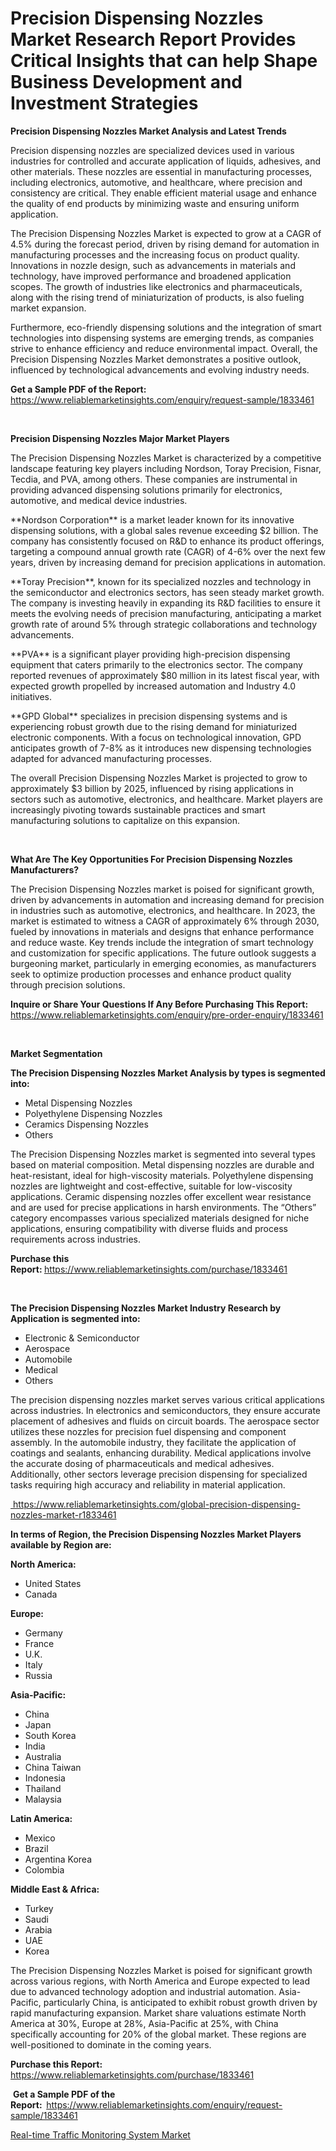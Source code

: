 <p><h1>Precision Dispensing Nozzles Market Research Report Provides Critical Insights that can help Shape Business Development and Investment Strategies</h1></p><p><strong>Precision Dispensing Nozzles Market Analysis and Latest Trends</strong></p>
<p><p>Precision dispensing nozzles are specialized devices used in various industries for controlled and accurate application of liquids, adhesives, and other materials. These nozzles are essential in manufacturing processes, including electronics, automotive, and healthcare, where precision and consistency are critical. They enable efficient material usage and enhance the quality of end products by minimizing waste and ensuring uniform application.</p><p>The Precision Dispensing Nozzles Market is expected to grow at a CAGR of 4.5% during the forecast period, driven by rising demand for automation in manufacturing processes and the increasing focus on product quality. Innovations in nozzle design, such as advancements in materials and technology, have improved performance and broadened application scopes. The growth of industries like electronics and pharmaceuticals, along with the rising trend of miniaturization of products, is also fueling market expansion. </p><p>Furthermore, eco-friendly dispensing solutions and the integration of smart technologies into dispensing systems are emerging trends, as companies strive to enhance efficiency and reduce environmental impact. Overall, the Precision Dispensing Nozzles Market demonstrates a positive outlook, influenced by technological advancements and evolving industry needs.</p></p>
<p><strong>Get a Sample PDF of the Report:&nbsp;</strong> <a href="https://www.reliablemarketinsights.com/enquiry/request-sample/1833461?utm_campaign=3167&utm_medium=2&utm_source=Github&utm_content=ia&utm_term=26032025&utm_id=precision-dispensing-nozzles">https://www.reliablemarketinsights.com/enquiry/request-sample/1833461</a></p>
<p>&nbsp;</p>
<p><strong>Precision Dispensing Nozzles Major Market Players</strong></p>
<p><p>The Precision Dispensing Nozzles Market is characterized by a competitive landscape featuring key players including Nordson, Toray Precision, Fisnar, Tecdia, and PVA, among others. These companies are instrumental in providing advanced dispensing solutions primarily for electronics, automotive, and medical device industries.</p><p>**Nordson Corporation** is a market leader known for its innovative dispensing solutions, with a global sales revenue exceeding $2 billion. The company has consistently focused on R&D to enhance its product offerings, targeting a compound annual growth rate (CAGR) of 4-6% over the next few years, driven by increasing demand for precision applications in automation.</p><p>**Toray Precision**, known for its specialized nozzles and technology in the semiconductor and electronics sectors, has seen steady market growth. The company is investing heavily in expanding its R&D facilities to ensure it meets the evolving needs of precision manufacturing, anticipating a market growth rate of around 5% through strategic collaborations and technology advancements.</p><p>**PVA** is a significant player providing high-precision dispensing equipment that caters primarily to the electronics sector. The company reported revenues of approximately $80 million in its latest fiscal year, with expected growth propelled by increased automation and Industry 4.0 initiatives. </p><p>**GPD Global** specializes in precision dispensing systems and is experiencing robust growth due to the rising demand for miniaturized electronic components. With a focus on technological innovation, GPD anticipates growth of 7-8% as it introduces new dispensing technologies adapted for advanced manufacturing processes.</p><p>The overall Precision Dispensing Nozzles Market is projected to grow to approximately $3 billion by 2025, influenced by rising applications in sectors such as automotive, electronics, and healthcare. Market players are increasingly pivoting towards sustainable practices and smart manufacturing solutions to capitalize on this expansion.</p></p>
<p>&nbsp;</p>
<p><strong>What Are The Key Opportunities For Precision Dispensing Nozzles Manufacturers?</strong></p>
<p><p>The Precision Dispensing Nozzles market is poised for significant growth, driven by advancements in automation and increasing demand for precision in industries such as automotive, electronics, and healthcare. In 2023, the market is estimated to witness a CAGR of approximately 6% through 2030, fueled by innovations in materials and designs that enhance performance and reduce waste. Key trends include the integration of smart technology and customization for specific applications. The future outlook suggests a burgeoning market, particularly in emerging economies, as manufacturers seek to optimize production processes and enhance product quality through precision solutions.</p></p>
<p><strong>Inquire or Share Your Questions If Any Before Purchasing This Report:</strong> <a href="https://www.reliablemarketinsights.com/enquiry/pre-order-enquiry/1833461?utm_campaign=3167&utm_medium=2&utm_source=Github&utm_content=ia&utm_term=26032025&utm_id=precision-dispensing-nozzles">https://www.reliablemarketinsights.com/enquiry/pre-order-enquiry/1833461</a></p>
<p>&nbsp;</p>
<p><strong>Market Segmentation</strong></p>
<p><strong>The Precision Dispensing Nozzles Market Analysis by types is segmented into:</strong></p>
<p><ul><li>Metal Dispensing Nozzles</li><li>Polyethylene Dispensing Nozzles</li><li>Ceramics Dispensing Nozzles</li><li>Others</li></ul></p>
<p><p>The Precision Dispensing Nozzles market is segmented into several types based on material composition. Metal dispensing nozzles are durable and heat-resistant, ideal for high-viscosity materials. Polyethylene dispensing nozzles are lightweight and cost-effective, suitable for low-viscosity applications. Ceramic dispensing nozzles offer excellent wear resistance and are used for precise applications in harsh environments. The “Others” category encompasses various specialized materials designed for niche applications, ensuring compatibility with diverse fluids and process requirements across industries.</p></p>
<p><strong>Purchase this Report:&nbsp;</strong><a href="https://www.reliablemarketinsights.com/purchase/1833461?utm_campaign=3167&utm_medium=2&utm_source=Github&utm_content=ia&utm_term=26032025&utm_id=precision-dispensing-nozzles">https://www.reliablemarketinsights.com/purchase/1833461</a></p>
<p>&nbsp;</p>
<p><strong>The Precision Dispensing Nozzles Market Industry Research by Application is segmented into:</strong></p>
<p><ul><li>Electronic & Semiconductor</li><li>Aerospace</li><li>Automobile</li><li>Medical</li><li>Others</li></ul></p>
<p><p>The precision dispensing nozzles market serves various critical applications across industries. In electronics and semiconductors, they ensure accurate placement of adhesives and fluids on circuit boards. The aerospace sector utilizes these nozzles for precision fuel dispensing and component assembly. In the automobile industry, they facilitate the application of coatings and sealants, enhancing durability. Medical applications involve the accurate dosing of pharmaceuticals and medical adhesives. Additionally, other sectors leverage precision dispensing for specialized tasks requiring high accuracy and reliability in material application.</p></p>
<p><a href="https://www.reliablemarketinsights.com/global-precision-dispensing-nozzles-market-r1833461?utm_campaign=3167&utm_medium=2&utm_source=Github&utm_content=ia&utm_term=26032025&utm_id=precision-dispensing-nozzles">&nbsp;https://www.reliablemarketinsights.com/global-precision-dispensing-nozzles-market-r1833461</a></p>
<p><strong>In terms of Region, the Precision Dispensing Nozzles Market Players available by Region are:</strong></p>
<p>
    <p> <strong> North America: </strong>
        <ul>
            <li>United States</li>
            <li>Canada</li>
        </ul>
        </p> 
    <p> <strong> Europe: </strong>
        <ul>
            <li>Germany</li>
            <li>France</li>
            <li>U.K.</li>
            <li>Italy</li>
            <li>Russia</li>
        </ul>
        </p> 
    <p> <strong> Asia-Pacific: </strong>
        <ul>
            <li>China</li>
            <li>Japan</li>
            <li>South Korea</li>
            <li>India</li>
            <li>Australia</li>
            <li>China Taiwan</li>
            <li>Indonesia</li>
            <li>Thailand</li>
            <li>Malaysia</li>
        </ul>
        </p> 
    <p> <strong> Latin America: </strong>
        <ul>
            <li>Mexico</li>
            <li>Brazil</li>
            <li>Argentina Korea</li>
            <li>Colombia</li>
        </ul>
        </p> 
    <p> <strong> Middle East & Africa: </strong>
        <ul>
            <li>Turkey</li>
            <li>Saudi</li>
            <li>Arabia</li>
            <li>UAE</li>
            <li>Korea</li>
        </ul>
    </p>
    </p>
<p><p>The Precision Dispensing Nozzles Market is poised for significant growth across various regions, with North America and Europe expected to lead due to advanced technology adoption and industrial automation. Asia-Pacific, particularly China, is anticipated to exhibit robust growth driven by rapid manufacturing expansion. Market share valuations estimate North America at 30%, Europe at 28%, Asia-Pacific at 25%, with China specifically accounting for 20% of the global market. These regions are well-positioned to dominate in the coming years.</p></p>
<p><strong>Purchase this Report: </strong><a href="https://www.reliablemarketinsights.com/purchase/1833461?utm_campaign=3167&utm_medium=2&utm_source=Github&utm_content=ia&utm_term=26032025&utm_id=precision-dispensing-nozzles">https://www.reliablemarketinsights.com/purchase/1833461</a></p>
<p>&nbsp;<strong>Get a Sample PDF of the Report:&nbsp;&nbsp;</strong><a href="https://www.reliablemarketinsights.com/enquiry/request-sample/1833461?utm_campaign=3167&utm_medium=2&utm_source=Github&utm_content=ia&utm_term=26032025&utm_id=precision-dispensing-nozzles">https://www.reliablemarketinsights.com/enquiry/request-sample/1833461</a></p>
<p><strong></strong></p>
<p><p><a href="https://github.com/hunanuzmez/Market-Research-Report-List-1/blob/main/real-time-traffic-monitoring-system-market.md?utm_campaign=3167&utm_medium=2&utm_source=Github&utm_content=ia&utm_term=26032025&utm_id=precision-dispensing-nozzles">Real-time Traffic Monitoring System Market</a></p></p>